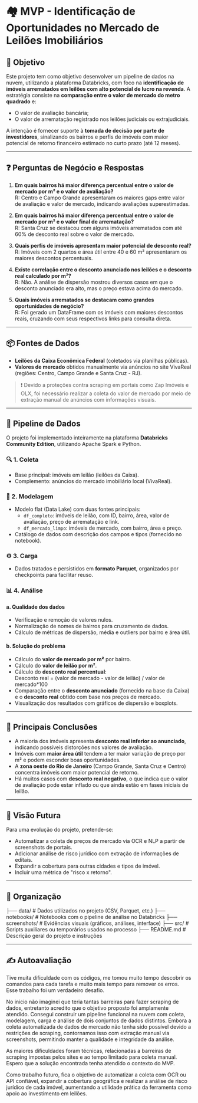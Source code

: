 # 🏘️ MVP - Identificação de Oportunidades no Mercado de Leilões Imobiliários

## 🎯 Objetivo

Este projeto tem como objetivo desenvolver um pipeline de dados na nuvem, utilizando a plataforma Databricks, com foco na **identificação de imóveis arrematados em leilões com alto potencial de lucro na revenda**. A estratégia consiste na **comparação entre o valor de mercado do metro quadrado** e:

- O valor de avaliação bancária;
- O valor de arrematação registrado nos leilões judiciais ou extrajudiciais.

A intenção é fornecer suporte à **tomada de decisão por parte de investidores**, sinalizando os bairros e perfis de imóveis com maior potencial de retorno financeiro estimado no curto prazo (até 12 meses).

---

## ❓ Perguntas de Negócio e Respostas

1. **Em quais bairros há maior diferença percentual entre o valor de mercado por m² e o valor de avaliação?**  
   R: Centro e Campo Grande apresentaram os maiores gaps entre valor de avaliação e valor de mercado, indicando avaliações superestimadas.

2. **Em quais bairros há maior diferença percentual entre o valor de mercado por m² e o valor final de arrematação?**  
   R: Santa Cruz se destacou com alguns imóveis arrematados com até 60% de desconto real sobre o valor de mercado.

3. **Quais perfis de imóveis apresentam maior potencial de desconto real?**  
   R: Imóveis com 2 quartos e área útil entre 40 e 60 m² apresentaram os maiores descontos percentuais.

4. **Existe correlação entre o desconto anunciado nos leilões e o desconto real calculado por m²?**  
   R: Não. A análise de dispersão mostrou diversos casos em que o desconto anunciado era alto, mas o preço estava acima do mercado.

5. **Quais imóveis arrematados se destacam como grandes oportunidades de negócio?**  
   R: Foi gerado um DataFrame com os imóveis com maiores descontos reais, cruzando com seus respectivos links para consulta direta.

---

## 📦 Fontes de Dados

- **Leilões da Caixa Econômica Federal** (coletados via planilhas públicas).
- **Valores de mercado** obtidos manualmente via anúncios no site VivaReal (regiões: Centro, Campo Grande e Santa Cruz - RJ).

> ❗ Devido a proteções contra scraping em portais como Zap Imóveis e OLX, foi necessário realizar a coleta do valor de mercado por meio de extração manual de anúncios com informações visuais.

---

## 🔄 Pipeline de Dados

O projeto foi implementado inteiramente na plataforma **Databricks Community Edition**, utilizando Apache Spark e Python.

### 🔍 1. Coleta
- Base principal: imóveis em leilão (leilões da Caixa).
- Complemento: anúncios do mercado imobiliário local (VivaReal).

### 🧱 2. Modelagem
- Modelo flat (Data Lake) com duas fontes principais:
  - `df_completo`: imóveis de leilão, com ID, bairro, área, valor de avaliação, preço de arrematação e link.
  - `df_mercado_limpo`: imóveis de mercado, com bairro, área e preço.
- Catálogo de dados com descrição dos campos e tipos (fornecido no notebook).

### ⚙️ 3. Carga
- Dados tratados e persistidos em **formato Parquet**, organizados por checkpoints para facilitar reuso.

### 📊 4. Análise

#### a. Qualidade dos dados
- Verificação e remoção de valores nulos.
- Normalização de nomes de bairros para cruzamento de dados.
- Cálculo de métricas de dispersão, média e outliers por bairro e área útil.

#### b. Solução do problema
- Cálculo do **valor de mercado por m²** por bairro.
- Cálculo do **valor de leilão por m²**.
- Cálculo do **desconto real percentual**:  
  Desconto real = (valor de mercado - valor de leilão) / valor de mercado*100
- Comparação entre o **desconto anunciado** (fornecido na base da Caixa) e o **desconto real** obtido com base nos preços de mercado.
- Visualização dos resultados com gráficos de dispersão e boxplots.

---

## 📌 Principais Conclusões

- A maioria dos imóveis apresenta **desconto real inferior ao anunciado**, indicando possíveis distorções nos valores de avaliação.
- Imóveis com **maior área útil** tendem a ter maior variação de preço por m² e podem esconder boas oportunidades.
- A **zona oeste do Rio de Janeiro** (Campo Grande, Santa Cruz e Centro) concentra imóveis com maior potencial de retorno.
- Há muitos casos com **desconto real negativo**, o que indica que o valor de avaliação pode estar inflado ou que ainda estão em fases iniciais de leilão.

---

## 🔭 Visão Futura

Para uma evolução do projeto, pretende-se:
- Automatizar a coleta de preços de mercado via OCR e NLP a partir de screenshots de portais.
- Adicionar análise de risco jurídico com extração de informações de editais.
- Expandir a cobertura para outras cidades e tipos de imóvel.
- Incluir uma métrica de "risco x retorno".

---

## 📁 Organização

├── data/               # Dados utilizados no projeto (CSV, Parquet, etc.)
├── notebooks/          # Notebooks com o pipeline de análise no Databricks
├── screenshots/        # Evidências visuais (gráficos, análises, interface)
├── src/                # Scripts auxiliares ou temporários usados no processo
├── README.md           # Descrição geral do projeto e instruções

---

## ✍️ Autoavaliação
Tive muita dificuldade com os códigos, me tomou muito tempo descobrir os comandos para cada tarefa e muito mais tempo para remover os erros. Esse trabalho foi um verdadeiro desafio.

No inicio não imaginei que teria tantas barreiras para fazer scraping de dados, entretanto acredito que o objetivo proposto foi amplamente atendido. Consegui construir um pipeline funcional na nuvem com coleta, modelagem, carga e análise de dois conjuntos de dados distintos. Embora a coleta automatizada de dados de mercado não tenha sido possível devido a restrições de scraping, contornamos isso com extração manual via screenshots, permitindo manter a qualidade e integridade da análise.

As maiores dificuldades foram técnicas, relacionadas a barreiras de scraping impostas pelos sites e ao tempo limitado para coleta manual. Espero que a solução encontrada tenha atendido o contexto do MVP.

Como trabalho futuro, fica o objetivo de automatizar a coleta com OCR ou API confiável, expandir a cobertura geográfica e realizar a análise de risco jurídico de cada imóvel, aumentando a utilidade prática da ferramenta como apoio ao investimento em leilões.
